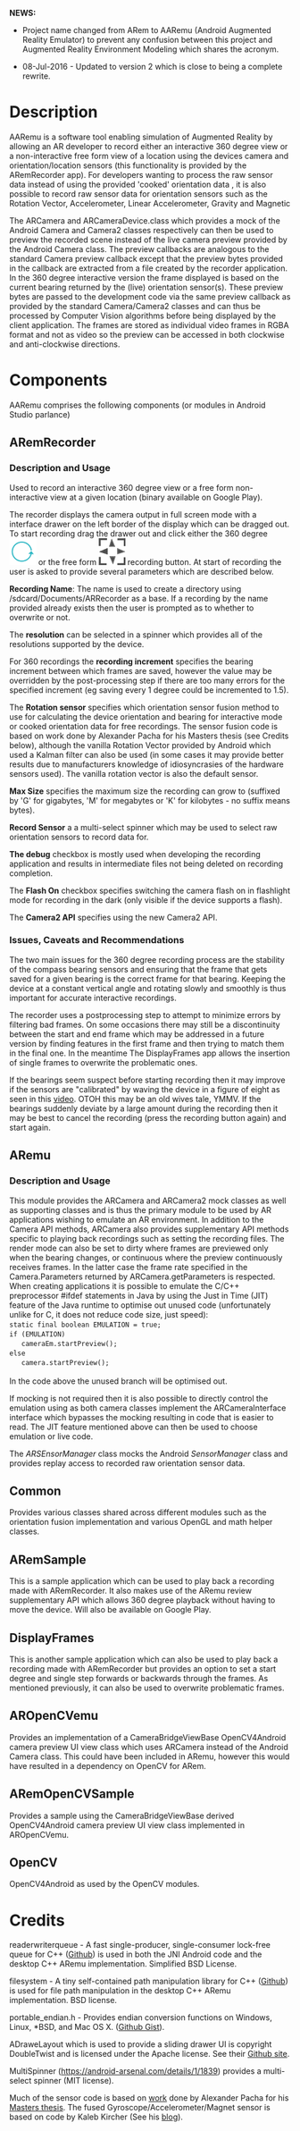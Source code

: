 <b>NEWS:</b> 
* Project name changed from ARem to AARemu (Android Augmented Reality Emulator) to prevent 
any confusion between this project and Augmented Reality Environment Modeling which shares the acronym. 

* 08-Jul-2016 - Updated to version 2 which is close to being a complete rewrite.

Description
===========
 AARemu is a software tool enabling simulation of Augmented Reality
 by allowing an AR developer to record either an interactive 360 degree view 
or a non-interactive free form view of a location using the devices camera and 
orientation/location sensors (this functionality is provided by the ARemRecorder app). 
For developers wanting to process the raw sensor data instead of using 
the provided 'cooked' orientation data , it is also possible to record raw sensor data 
for orientation sensors such as the Rotation Vector, Accelerometer, 
Linear Accelerometer, Gravity and Magnetic

The ARCamera and ARCameraDevice.class which provides a mock of the Android 
Camera and Camera2 classes respectively can then be used to preview the recorded 
scene instead of the live camera preview provided by the Android Camera class. 
The  preview callbacks are analogous to the standard Camera preview
 callback except that the preview bytes provided in the callback
 are extracted from a file created by the recorder application. In the 360 
degree interactive version the frame displayed is based on the current bearing 
returned by the (live) orientation  sensor(s). These preview bytes are passed 
to the development code via the same preview callback as provided by the 
standard Camera/Camera2 classes and can thus be processed by Computer 
Vision algorithms before being displayed by the client application. 
The frames are stored as individual video frames in RGBA format
 and not as video so the preview can be accessed in both
 clockwise and anti-clockwise directions.

Components
==========


AARemu comprises the following components (or modules in Android Studio parlance)

ARemRecorder
-------------------

<h3>Description and Usage</h3>
Used to record an interactive  360 degree view or a free form non-interactive view at a given location 
(binary available on Google Play).

The recorder displays the camera output in full screen mode with a interface drawer on the left border
of the display which can be dragged out. To start recording drag the drawer out and click either the 
360 degree ![alt tag](https://github.com/donaldmunro/AARemu/blob/master/ARemRecorder/res/drawable-mdpi/three60.png?raw=true) or the free form  ![alt tag](https://github.com/donaldmunro/AARemu/blob/master/ARemRecorder/res/drawable-mdpi/frame.png?raw=true) recording button. At start of recording the user is asked to 
provide several parameters which are described below.

<b>Recording Name</b>: The name is used to create a directory using /sdcard/Documents/ARRecorder 
as a base. If a recording by the name provided already exists then the user is prompted as to whether to 
overwrite or not.

The <b>resolution</b> can be selected in a spinner which provides all of the resolutions
supported by the device. 

For 360 recordings the <b>recording increment</b> specifies the bearing increment between which 
frames are saved, however the value may be overridden by the post-processing step if there are
too many errors for the specified increment (eg saving every 1 degree could be incremented to
1.5).


The <b>Rotation sensor</b> specifies which orientation sensor fusion method to use for calculating the 
device orientation and bearing for interactive mode or cooked orientation data for free recordings. The 
sensor fusion code is based on work done by Alexander Pacha for his Masters thesis (see Credits below), 
although the vanilla Rotation Vector provided by Android which used a Kalman filter can also be used 
(in some cases it may provide better results due to manufacturers knowledge of idiosyncrasies of the 
hardware sensors used). The vanilla rotation vector is also the default sensor.

<b>Max Size</b> specifies the maximum size the recording can grow to (suffixed by 'G' for gigabytes,
'M' for megabytes or 'K' for kilobytes - no suffix means bytes).

<b>Record Sensor</b> a a multi-select spinner which may be used to select raw orientation sensors to 
record data for.

<b>The debug</b> checkbox is mostly used when developing the recording application and results in
intermediate files not being deleted on recording completion.

The <b>Flash On</b> checkbox specifies switching the camera flash on in flashlight mode
for recording in the dark (only visible if the device supports a flash).

The <b>Camera2 API</b> specifies using the new Camera2 API.

<h3>Issues, Caveats and Recommendations</h3>
The two main issues for the 360 degree recording process are the stability of the compass bearing sensors 
and ensuring that the frame that gets saved for a given bearing is the correct frame for that bearing. 
Keeping the device at a constant vertical angle and rotating slowly and smoothly is thus important for 
accurate interactive recordings. 

The recorder uses a postprocessing step to attempt to minimize errors by filtering bad frames. 
On some occasions there may still be a discontinuity between the start and end frame which may be 
addressed in a future version by finding features in the first  frame and then trying to match them in 
the final one. In the meantime The DisplayFrames app allows the insertion of single frames to
overwrite the problematic ones.

If the bearings seem suspect before starting recording then it may improve if the sensors are "calibrated"
by waving the device in a figure of eight as seen in this [video](https://www.youtube.com/watch?v=sP3d00Hr14o).
OTOH this may be an old wives tale, YMMV. If the bearings suddenly deviate by a large amount during the 
recording then it may be best to cancel the recording (press the recording button again) and start again.

ARemu
-----
<h3>Description and Usage</h3>
This module provides the ARCamera and ARCamera2 mock classes as well as  supporting classes and is thus 
the primary module to be used by AR applications wishing to emulate an AR environment. In addition to the 
Camera API methods, ARCamera also provides supplementary API methods specific to playing back recordings 
such as setting the recording files. The render mode can also be set to dirty where frames are previewed only 
when the bearing changes, or continuous where the preview continuously receives frames. In the latter case 
the frame rate specified in the Camera.Parameters returned by ARCamera.getParameters is respected. 
When creating applications it is possible to emulate the C/C++ preprocessor #ifdef statements in Java by 
using the Just in Time (JIT) feature of the Java runtime to optimise out unused code (unfortunately unlike for C, 
it does not reduce code size, just speed):

<code>
static final boolean EMULATION = true;
if (EMULATION)
&nbsp;&nbsp;&nbsp;cameraEm.startPreview();
else
&nbsp;&nbsp;&nbsp;camera.startPreview();<br>
</code>
In the code above the unused branch will be optimised out.

If mocking is not required then it is also possible to directly control the emulation using as both camera classes 
implement the ARCameraInterface interface which bypasses the mocking resulting in code that is easier to read.
The JIT feature mentioned above can then be used to choose emulation or live code.

The <i>ARSEnsorManager</i> class mocks the Android <i>SensorManager</i> class and provides replay
access to recorded raw orientation sensor data.

Common
------
Provides various classes shared across different modules such as the orientation fusion implementation and
various OpenGL and math helper classes.

ARemSample
----------
This is a sample application which can be used to play back a recording made with ARemRecorder. It also
makes use of the ARemu review supplementary API which allows 360 degree playback without having to move
the device. Will also be available on Google Play.

DisplayFrames
-------------
This is another sample application which can also be used to play back a recording made with ARemRecorder but
provides an option to set a start degree and single step forwards or backwards through the frames. As mentioned 
previously, it can also be used to overwrite problematic frames.

AROpenCVemu
-----------
Provides an implementation of a CameraBridgeViewBase OpenCV4Android camera preview UI view class which uses
ARCamera instead of the Android Camera class. This could have been included in ARemu, however this
would have resulted in a dependency on OpenCV for ARem.

ARemOpenCVSample
----------------
Provides a sample using the CameraBridgeViewBase derived OpenCV4Android camera preview UI view class
implemented in AROpenCVemu.

OpenCV
------
OpenCV4Android as used by the OpenCV modules.

Credits
=======
readerwriterqueue - A fast single-producer, single-consumer lock-free queue for C++ ([Github](https://github.com/cameron314/readerwriterqueue))
is used in both the JNI Android code and the desktop C++ ARemu implementation. Simplified BSD License.

filesystem - A tiny self-contained path manipulation library for C++ ([Github](https://github.com/wjakob/filesystem)) is used for file path manipulation 
in the desktop C++ ARemu implementation. BSD license.

portable_endian.h - Provides endian conversion functions on Windows, Linux, *BSD, and Mac OS X. ([Github Gist](https://gist.github.com/panzi/6856583)).

ADraweLayout which is used to provide a sliding drawer UI is copyright DoubleTwist and is licensed under the
Apache license. See their [Github site](https://github.com/doubletwist/adrawerlayoutlib).

MultiSpinner (https://android-arsenal.com/details/1/1839) provides a multi-select spinner (MIT license).

<p>
    Much of the sensor code is based on  <a href="https://bitbucket.org/apacha/sensor-fusion-demo">work</a> done by
    Alexander Pacha for his <a href="http://my-it.at/media/MasterThesis-Pacha.pdf">Masters thesis</a>. The fused
    Gyroscope/Accelerometer/Magnet sensor is based on code by Kaleb Kircher
    (See his <a href="http://www.kircherelectronics.com/blog/index.php/11-android/sensors/16-android-gyroscope-fusion">blog</a>).
</p>

